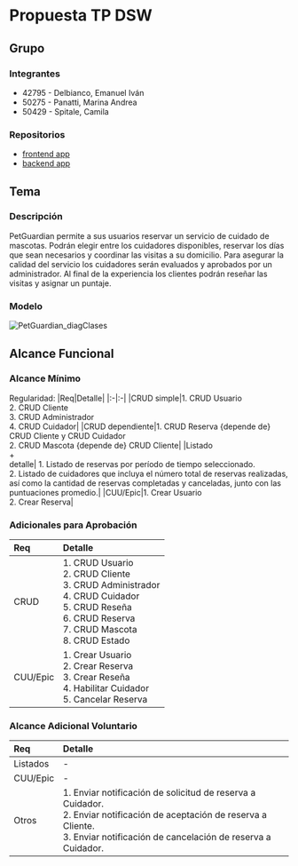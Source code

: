 # Propuesta TP DSW 

## Grupo
### Integrantes
* 42795 - Delbianco, Emanuel Iván
* 50275 - Panatti, Marina Andrea
* 50429 - Spitale, Camila

### Repositorios
* [frontend app](https://github.com/Marina-Rookie/frontend-petguardian/tree/main)
* [backend app](https://github.com/camilaspt/api-petguardian)

## Tema

### Descripción

PetGuardian permite a sus usuarios reservar un servicio de cuidado de mascotas. Podrán elegir entre los cuidadores disponibles, reservar los días que sean necesarios y coordinar las visitas a su domicilio. Para asegurar la calidad del servicio los cuidadores serán evaluados y aprobados por un administrador. Al final de la experiencia los clientes podrán reseñar las visitas y asignar un puntaje.

### Modelo

![PetGuardian_diagClases](https://github.com/emadelbianco/TP-DSW-Delbianco-Panatti-Spitale/assets/96211175/c70f9660-b530-41cb-a7af-838c3a9e1d9a)


## Alcance Funcional

### Alcance Mínimo

Regularidad:
|Req|Detalle|
|:-|:-|
|CRUD simple|1. CRUD Usuario<br>2. CRUD Cliente<br>3. CRUD Administrador<br>4. CRUD Cuidador|
|CRUD dependiente|1. CRUD Reserva {depende de} CRUD Cliente y CRUD Cuidador<br>2. CRUD Mascota {depende de} CRUD Cliente|
|Listado<br>+<br>detalle| 1. Listado de reservas por período de tiempo seleccionado.<br> 2. Listado de cuidadores que incluya el número total de reservas realizadas, así como la cantidad de reservas completadas y canceladas, junto con las puntuaciones promedio.|
|CUU/Epic|1. Crear Usuario<br>2. Crear Reserva|

### Adicionales para Aprobación
|Req|Detalle|
|:-|:-|
|CRUD |1. CRUD Usuario<br>2. CRUD Cliente<br>3. CRUD Administrador<br>4. CRUD Cuidador<br>5. CRUD Reseña<br>6. CRUD Reserva<br>7. CRUD Mascota<br>8. CRUD Estado|
|CUU/Epic|1. Crear Usuario<br>2. Crear Reserva <br>3. Crear Reseña<br>4. Habilitar Cuidador<br>5. Cancelar Reserva|

### Alcance Adicional Voluntario

|Req|Detalle|
|:-|:-|
|Listados |-|
|CUU/Epic|-|
|Otros|1. Enviar notificación de solicitud de reserva a Cuidador. <br>2. Enviar notificación de aceptación de reserva a Cliente. <br>3. Enviar notificación de cancelación de reserva a Cuidador.|
